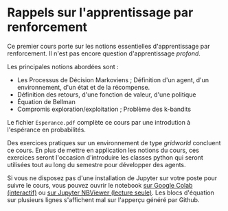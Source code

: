 # Rappels sur l'apprentissage par renforcement

Ce premier cours porte sur les notions essentielles d'apprentissage par renforcement. Il n'est pas encore question d'apprentissage *profond*.

Les principales notions abordées sont :

* Les Processus de Décision Markoviens ; Définition d'un agent, d'un environnement, d'un état et de la récompense.
* Définition des retours, d'une fonction de valeur, d'une politique
* Équation de Bellman
* Compromis exploration/exploitation ; Problème des k-bandits

Le fichier `Esperance.pdf` complète ce cours par une introdution à l'espérance en probabilités.

Des exercices pratiques sur un environnement de type *gridworld* concluent ce cours. En plus de mettre en application les notions du cours, ces exercices seront l'occasion d'introduire les classes python qui seront utilisées tout au long du semestre pour développer des agents.

Si vous ne disposez pas d'une installation de Jupyter sur votre poste pour suivre le cours, vous pouvez ouvrir le notebook [sur Google Colab (interactif)](https://colab.research.google.com/github/pcouy/ESGI-M2-IABD/blob/main/Cours01/Rappels.ipynb) ou [sur Jupyter NBViewer (lecture seule)](https://nbviewer.jupyter.org/github/pcouy/ESGI-M2-IABD/blob/main/Cours01/Rappels.ipynb). Les blocs d'équation sur plusieurs lignes s'affichent mal sur l'apperçu généré par Github.
